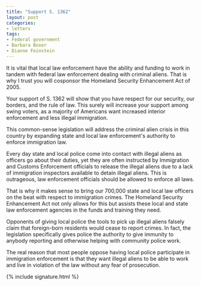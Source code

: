 ```yaml
---
title: "Support S. 1362"
layout: post
categories:
- letters
tags:
- Federal government
- Barbara Boxer
- Dianne Feinstein
---
```


It is vital that local law enforcement have the ability and funding to work in tandem with federal law enforcement dealing with criminal aliens. That is why I trust you will cosponsor the Homeland Security Enhancement Act of 2005.

Your support of S. 1362 will show that you have respect for our security, our borders, and the rule of law. This surely will increase your support among swing voters, as a majority of Americans want increased interior enforcement and less illegal immigration.

This common-sense legislation will address the criminal alien crisis in this country by expanding state and local law enforcement's authority to enforce immigration law.

Every day state and local police come into contact with illegal aliens as officers go about their duties, yet they are often instructed by Immigration and Customs Enforcement officials to release the illegal aliens due to a lack of immigration inspectors available to detain illegal aliens. This is outrageous, law enforcement officials should be allowed to enforce all laws.

That is why it makes sense to bring our 700,000 state and local law officers on the beat with respect to immigration crimes. The Homeland Security Enhancement Act not only allows for this but assists these local and state law enforcement agencies in the funds and training they need.

Opponents of giving local police the tools to pick up illegal aliens falsely claim that foreign-born residents would cease to report crimes. In fact, the legislation specifically gives police the authority to give immunity to anybody reporting and otherwise helping with community police work.

The real reason that most people oppose having local police participate in immigration enforcement is that they want illegal aliens to be able to work and live in violation of the law without any fear of prosecution.

{% include signature.html %}
